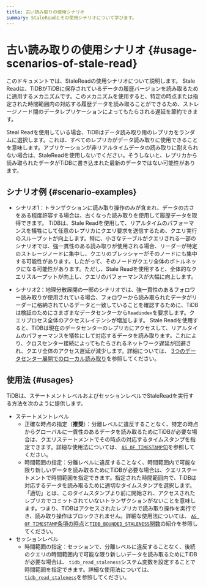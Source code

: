 ```yaml
---
title: 古い読み取りの使用シナリオ
summary: StaleReadとその使用シナリオについて学びます。
---
```


# 古い読み取りの使用シナリオ {#usage-scenarios-of-stale-read}

このドキュメントでは、StaleReadの使用シナリオについて説明します。 Stale Readは、TiDBがTiDBに保存されているデータの履歴バージョンを読み取るために適用するメカニズムです。このメカニズムを使用すると、特定の時点または指定された時間範囲内の対応する履歴データを読み取ることができるため、ストレージノード間のデータレプリケーションによってもたらされる遅延を節約できます。

Steal Readを使用している場合、TiDBはデータ読み取り用のレプリカをランダムに選択します。これは、すべてのレプリカがデータ読み取りに使用できることを意味します。アプリケーションが非リアルタイムデータの読み取りに耐えられない場合は、StaleReadを使用しないでください。そうしないと、レプリカから読み取られたデータがTiDBに書き込まれた最新のデータではない可能性があります。

## シナリオ例 {#scenario-examples}

-   シナリオ1：トランザクションに読み取り操作のみが含まれ、データの古さをある程度許容する場合は、古くなった読み取りを使用して履歴データを取得できます。 TiDBは、Stale Readを使用して、リアルタイムのパフォーマンスを犠牲にして任意のレプリカにクエリ要求を送信するため、クエリ実行のスループットが向上します。特に、小さなテーブルがクエリされる一部のシナリオでは、強一貫性のある読み取りが使用される場合、リーダーが特定のストレージノードに集中し、クエリのプレッシャーがそのノードにも集中する可能性があります。したがって、そのノードがクエリ全体のボトルネックになる可能性があります。ただし、Stale Readを使用すると、全体的なクエリスループットが向上し、クエリのパフォーマンスが大幅に向上します。

-   シナリオ2：地理分散展開の一部のシナリオでは、強一貫性のあるフォロワー読み取りが使用されている場合、フォロワーから読み取られたデータがリーダーに格納されているデータと一致していることを確認するために、TiDBは検証のためにさまざまなデータセンターから`Readindex`を要求します。クエリプロセス全体のアクセスレイテンシが増加します。 Stale Readを使用すると、TiDBは現在のデータセンターのレプリカにアクセスして、リアルタイムのパフォーマンスを犠牲にして対応するデータを読み取ります。これにより、クロスセンター接続によってもたらされるネットワーク遅延が回避され、クエリ全体のアクセス遅延が減少します。詳細については、 [3つのデータセンター展開でのローカル読み取り](/best-practices/three-dc-local-read.md)を参照してください。

## 使用法 {#usages}

TiDBは、ステートメントレベルおよびセッションレベルでStaleReadを実行する方法を次のように提供します。

-   ステートメントレベル
    -   正確な時点の指定（**推奨**）：分離レベルに違反することなく、特定の時点からグローバルに一貫性のあるデータを読み取るためにTiDBが必要な場合は、クエリステートメントでその時点の対応するタイムスタンプを指定できます。詳細な使用法については、 [`AS OF TIMESTAMP`句](/as-of-timestamp.md#syntax)を参照してください。
    -   時間範囲の指定：分離レベルに違反することなく、時間範囲内で可能な限り新しいデータを読み取るためにTiDBが必要な場合は、クエリステートメントで時間範囲を指定できます。指定された時間範囲内で、TiDBは対応するデータを読み取るために適切なタイムスタンプを選択します。 「適切」とは、このタイムスタンプより前に開始され、アクセスされたレプリカでコミットされていないトランザクションがないことを意味します。つまり、TiDBはアクセスされたレプリカで読み取り操作を実行でき、読み取り操作はブロックされません。詳細な使用法については、 [`AS OF TIMESTAMP`条項の時点](/as-of-timestamp.md#syntax)と[`TIDB_BOUNDED_STALENESS`関数](/as-of-timestamp.md#syntax)の紹介を参照してください。
-   セッションレベル
    -   時間範囲の指定：セッションで、分離レベルに違反することなく、後続のクエリの時間範囲内で可能な限り新しいデータを読み取るためにTiDBが必要な場合は、 `tidb_read_staleness`システム変数を設定することで時間範囲を指定できます。詳細な使用法については、 [`tidb_read_staleness`](/tidb-read-staleness.md)を参照してください。
